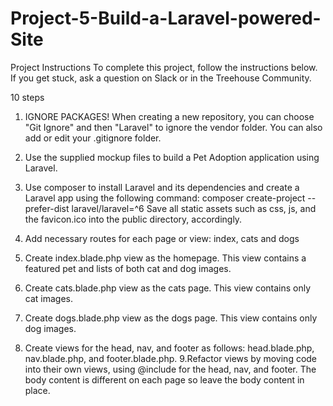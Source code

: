 # Project-5-Build-a-Laravel-powered-Site
Project Instructions
To complete this project, follow the instructions below. If you get stuck, 
ask a question on Slack or in the Treehouse Community.

 10 steps
1. IGNORE PACKAGES! When creating a new repository, you can choose 
    "Git Ignore" and then "Laravel" to ignore the vendor folder. 
    You can also add or edit your .gitignore folder.
2. Use the supplied mockup files to build a Pet Adoption application using Laravel.
3. Use composer to install Laravel and its dependencies and create a Laravel app using the following command:
composer create-project --prefer-dist laravel/laravel=^6 <app name> 
Save all static assets such as css, js, and the favicon.ico into the public directory, accordingly.

4. Add necessary routes for each page or view: index, cats and dogs
5. Create index.blade.php view as the homepage. This view contains a featured pet and lists of both cat and dog images.
6. Create cats.blade.php view as the cats page. This view contains only cat images.
7. Create dogs.blade.php view as the dogs page. This view contains only dog images.
8. Create views for the head, nav, and footer as follows: head.blade.php, nav.blade.php, and footer.blade.php.
9.Refactor views by moving code into their own views, using @include for the head, nav, and footer. The body content is different on each page so leave the body content in place.
